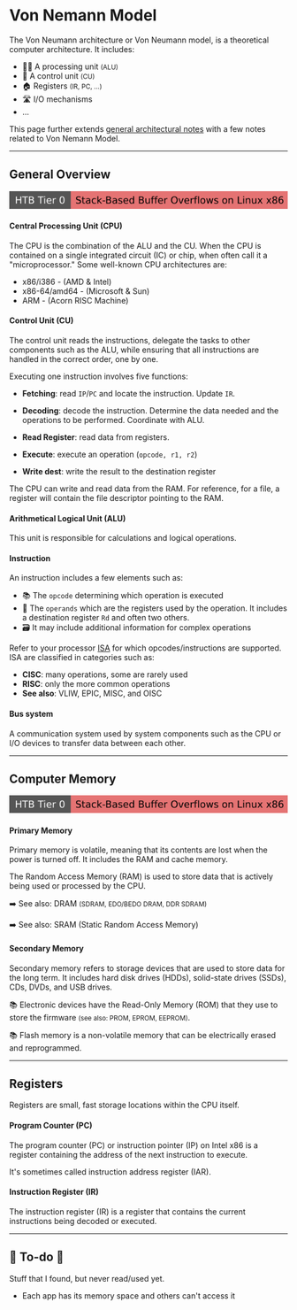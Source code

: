 # Von Nemann Model

<div class="row row-cols-lg-2"><div>

The Von Neumann architecture or Von Neumann model, is a theoretical computer architecture. It includes:

* 👨‍🔬 A processing unit <small>(ALU)</small>
* 🤖 A control unit <small>(CU)</small>
* 🏠 Registers <small>(IR, PC, ...)</small>
* 🛣️ I/O mechanisms
* ...

This page further extends [general architectural notes](index.md) with a few notes related to Von Nemann Model.  
</div><div>
</div></div>

<hr class="sep-both">

## General Overview

[![stack_based_buffer_overflows_linux_x86](../../../cybersecurity/_badges/htb/stack_based_buffer_overflows_linux_x86.svg)](https://academy.hackthebox.com/course/preview/stack-based-buffer-overflows-on-linux-x86)

<div class="row row-cols-lg-2"><div>

#### Central Processing Unit (CPU)

The CPU is the combination of the ALU and the CU. When the CPU is contained on a single integrated circuit (IC) or chip, when often call it a "microprocessor." Some well-known CPU architectures are:

* x86/i386 - (AMD & Intel)
* x86-64/amd64 - (Microsoft & Sun)
* ARM - (Acorn RISC Machine)

#### Control Unit (CU)

The control unit reads the instructions, delegate the tasks to other components such as the ALU, while ensuring that all instructions are handled in the correct order, one by one. 

Executing one instruction involves five functions:

* **Fetching**: read `IP`/`PC` and locate the instruction. Update `IR`.

* **Decoding**: decode the instruction. Determine the data needed and the operations to be performed. Coordinate with ALU.

* **Read Register**: read data from registers.

* **Execute**: execute an operation (`opcode, r1, r2`)

* **Write dest**: write the result to the destination register

The CPU can write and read data from the RAM. For reference, for a file, a register will contain the file descriptor pointing to the RAM.
</div><div>

#### Arithmetical Logical Unit (ALU)

This unit is responsible for calculations and logical operations.

#### Instruction

An instruction includes a few elements such as:

* 📚 The `opcode` determining which operation is executed
* 🤖 The `operands` which are the registers used by the operation. It includes a destination register `Rd` and often two others.
* 🗃️ It may include additional information for complex operations

Refer to your processor [ISA](https://en.wikipedia.org/wiki/Instruction_set_architecture) for which opcodes/instructions are supported. ISA are classified in categories such as:

* **CISC**: many operations, some are rarely used
* **RISC**: only the more common operations
* **See also**: VLIW, EPIC, MISC, and OISC

#### Bus system

A communication system used by system components such as the CPU or I/O devices to transfer data between each other.
</div></div>

<hr class="sep-both">

## Computer Memory

[![stack_based_buffer_overflows_linux_x86](../../../cybersecurity/_badges/htb/stack_based_buffer_overflows_linux_x86.svg)](https://academy.hackthebox.com/course/preview/stack-based-buffer-overflows-on-linux-x86)

<div class="row row-cols-lg-2"><div>

#### Primary Memory

Primary memory is volatile, meaning that its contents are lost when the power is turned off. It includes the RAM and cache memory.

The Random Access Memory (RAM) is used to store data that is actively being used or processed by the CPU.

➡️ See also:  DRAM <small>(SDRAM, EDO/BEDO DRAM, DDR SDRAM)</small>

➡️ See also: SRAM (Static Random Access Memory)
</div><div>

#### Secondary Memory

Secondary memory refers to storage devices that are used to store data for the long term. It includes hard disk drives (HDDs), solid-state drives (SSDs), CDs, DVDs, and USB drives.

📚 Electronic devices have the Read-Only Memory (ROM) that they use to store the firmware <small>(see also:  PROM, EPROM, EEPROM)</small>.

📚 Flash memory is a non-volatile memory that can be electrically erased and reprogrammed.
</div></div>

<hr class="sep-both">

## Registers

<div class="row row-cols-lg-2"><div>

Registers are small, fast storage locations within the CPU itself.

#### Program Counter (PC)

The program counter (PC) or instruction pointer (IP) on Intel x86 is a register containing the address of the next instruction to execute.

It's sometimes called instruction address register (IAR).

#### Instruction Register (IR)

The instruction register (IR) is a register that contains the current instructions being decoded or executed.
</div><div>
</div></div>

<hr class="sep-both">

## 👻 To-do 👻

Stuff that I found, but never read/used yet.

<div class="row row-cols-lg-2"><div>

* Each app has its memory space and others can't access it
</div><div>

</div></div>